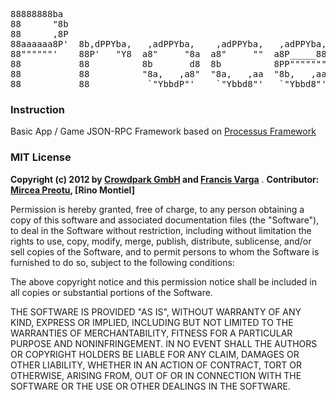 <pre>
88888888ba                                                                                                    88        88  88888888  888888
88      "8b                                                                                                   88        88     88     88
88      ,8P                                                                                                   88        88     88     888888
88aaaaaa8P'  8b,dPPYba,   ,adPPYba,    ,adPPYba,   ,adPPYba,  ,adPPYba,  ,adPPYba,  88       88  ,adPPYba,    88        88     88     88
88""""""'    88P'   "Y8  a8"     "8a  a8"     ""  a8P_____88  I8[    ""  I8[    ""  88       88  I8[    ""    88888888  88     88     888888
88           88          8b       d8  8b          8PP"""""""   `"Y8ba,    `"Y8ba,   88       88   `"Y8ba,
88           88          "8a,   ,a8"  "8a,   ,aa  "8b,   ,aa  aa    ]8I  aa    ]8I  "8a,   ,a88  aa    ]8I
88           88           `"YbbdP"'    `"Ybbd8"'   `"Ybbd8"'  `"YbbdP"'  `"YbbdP"'   `"YbbdP'Y8  `"YbbdP"'
</pre>

### Instruction

Basic App / Game JSON-RPC Framework based on [Processus Framework](https://github.com/Crowdpark/processus)

### MIT License

__Copyright (c) 2012 by [Crowdpark GmbH](http://www.crowdpark.com) and [Francis Varga](http://varga-multimedia.com)__ .
__Contributor: [Mircea Preotu](http://mirceapreotu.com), [Rino Montiel]__

Permission is hereby granted, free of charge, to any person obtaining a copy of this software and associated documentation files (the "Software"), to deal in the Software without restriction, including without limitation the rights to use, copy, modify, merge, publish, distribute, sublicense, and/or sell copies of the Software, and to permit persons to whom the Software is furnished to do so, subject to the following conditions:

The above copyright notice and this permission notice shall be included in all copies or substantial portions of the Software.

THE SOFTWARE IS PROVIDED "AS IS", WITHOUT WARRANTY OF ANY KIND, EXPRESS OR IMPLIED, INCLUDING BUT NOT LIMITED TO THE WARRANTIES OF MERCHANTABILITY, FITNESS FOR A PARTICULAR PURPOSE AND NONINFRINGEMENT. IN NO EVENT SHALL THE AUTHORS OR COPYRIGHT HOLDERS BE LIABLE FOR ANY CLAIM, DAMAGES OR OTHER LIABILITY, WHETHER IN AN ACTION OF CONTRACT, TORT OR OTHERWISE, ARISING FROM, OUT OF OR IN CONNECTION WITH THE SOFTWARE OR THE USE OR OTHER DEALINGS IN THE SOFTWARE.